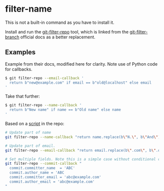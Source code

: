 # filter-name

This is not a built-in command as you have to install it.

Install and run the [git-filter-repo][] tool, which is linked from the [git-filter-branch][] official docs as a better replacement.

[git-filter-repo]: https://github.com/newren/git-filter-repo
[git-filter-branch]: https://git-scm.com/docs/git-filter-branch

## Examples

Example from their docs, modified here for clarity. Note use of Python code for callbacks.

```sh
$ git filter-repo --email-callback '
  return b"new@example.com" if email == b"old@localhost" else email
'
```

Take that further:

```sh
$ git filter-repo --name-callback '
  return b"New name" if name == b"Old name" else name
'
```

Based on a [script](https://github.com/newren/git-filter-repo/blob/main/t/t9392-python-callback.sh) in the repo:

```sh
# Update part of name
git filter-repo --name-callback "return name.replace(b\"N.\", b\"And\")" &&

# Update part of email.
git filter-repo --email-callback "return email.replace(b\".com\", b\".org\")"

# Set multiple fields. Note this is a simple case without conditional checks.
git filter-repo --commit-callback "
  commit.committer_name  = 'ABC'
  commit.author_name = 'ABC
  commit.committer_email = 'abc@example.com'
  commit.author_email = 'abc@example.com'
"
```
